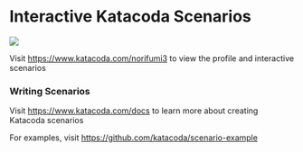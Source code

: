# Interactive Katacoda Scenarios

[![](http://shields.katacoda.com/katacoda/norifumi3/count.svg)](https://www.katacoda.com/norifumi3 "Get your profile on Katacoda.com")

Visit https://www.katacoda.com/norifumi3 to view the profile and interactive scenarios

### Writing Scenarios
Visit https://www.katacoda.com/docs to learn more about creating Katacoda scenarios

For examples, visit https://github.com/katacoda/scenario-example
